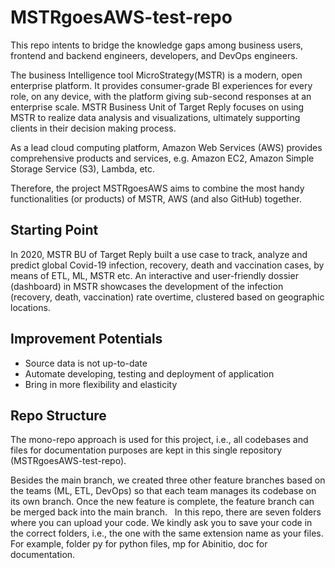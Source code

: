 
# MSTRgoesAWS-test-repo

This repo intents to bridge the knowledge gaps among business users, frontend and backend engineers, developers, and DevOps engineers.  

The business Intelligence tool MicroStrategy(MSTR) is a modern, open enterprise platform. It provides consumer-grade BI experiences for every role, on any device, with the platform giving sub-second responses at an enterprise scale. MSTR Business Unit of Target Reply focuses on using MSTR to realize data analysis and visualizations, ultimately supporting clients in their decision making process.      

As a lead cloud computing platform, Amazon Web Services (AWS) provides comprehensive products and services, e.g. Amazon EC2, Amazon Simple Storage Service (S3), Lambda, etc.  

Therefore, the project MSTRgoesAWS aims to combine the most handy functionalities (or products) of MSTR, AWS (and also GitHub) together. 

## Starting Point
In 2020, MSTR BU of Target Reply built a use case to track, analyze and predict global Covid-19 infection, recovery, death and vaccination cases, by means of ETL, ML, MSTR etc. An interactive and user-friendly dossier (dashboard) in MSTR showcases the development of the infection (recovery, death, vaccination) rate overtime, clustered based on geographic locations. 

## Improvement Potentials 
- Source data is not up-to-date
- Automate developing, testing and deployment of application
- Bring in more flexibility and elasticity 


## Repo Structure 
The mono-repo approach is used for this project, i.e., all codebases and files for documentation purposes are kept in this single repository (MSTRgoesAWS-test-repo).

Besides the main branch, we created three other feature branches based on the teams (ML, ETL, DevOps) so that each team manages its codebase on its own branch. Once the new feature is complete, the feature branch can be merged back into the main branch.
 
In this repo, there are seven folders where you can upload your code. We kindly ask you to save your code in the correct folders, i.e., the one with the same extension name as your files. For example, folder py for python files, mp for Abinitio, doc for documentation.
